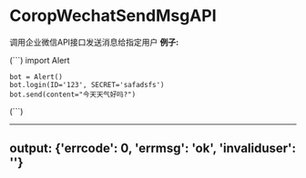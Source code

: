 # CoropWechatSendMsgAPI
调用企业微信API接口发送消息给指定用户
**例子:**

(```)
    import Alert

    bot = Alert()
    bot.login(ID='123', SECRET='safadsfs')
    bot.send(content="今天天气好吗?")
(```)

------
output:
    {'errcode': 0, 'errmsg': 'ok', 'invaliduser': ''}
------
